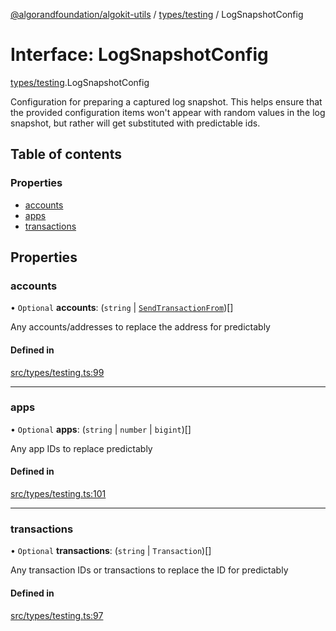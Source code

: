 [@algorandfoundation/algokit-utils](../README.md) / [types/testing](../modules/types_testing.md) / LogSnapshotConfig

# Interface: LogSnapshotConfig

[types/testing](../modules/types_testing.md).LogSnapshotConfig

Configuration for preparing a captured log snapshot.
This helps ensure that the provided configuration items won't appear
 with random values in the log snapshot, but rather will get substituted with predictable ids.

## Table of contents

### Properties

- [accounts](types_testing.LogSnapshotConfig.md#accounts)
- [apps](types_testing.LogSnapshotConfig.md#apps)
- [transactions](types_testing.LogSnapshotConfig.md#transactions)

## Properties

### accounts

• `Optional` **accounts**: (`string` \| [`SendTransactionFrom`](../modules/types_transaction.md#sendtransactionfrom))[]

Any accounts/addresses to replace the address for predictably

#### Defined in

[src/types/testing.ts:99](https://github.com/algorandfoundation/algokit-utils-ts/blob/main/src/types/testing.ts#L99)

___

### apps

• `Optional` **apps**: (`string` \| `number` \| `bigint`)[]

Any app IDs to replace predictably

#### Defined in

[src/types/testing.ts:101](https://github.com/algorandfoundation/algokit-utils-ts/blob/main/src/types/testing.ts#L101)

___

### transactions

• `Optional` **transactions**: (`string` \| `Transaction`)[]

Any transaction IDs or transactions to replace the ID for predictably

#### Defined in

[src/types/testing.ts:97](https://github.com/algorandfoundation/algokit-utils-ts/blob/main/src/types/testing.ts#L97)
